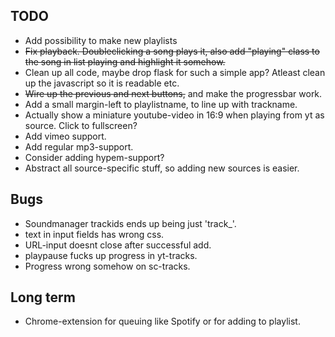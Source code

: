 ## TODO

 * Add possibility to make new playlists
 * ~~Fix playback. Doubleclicking a song plays it, also add "playing"
   class to the song in list playing and highlight it somehow.~~
 * Clean up all code, maybe drop flask for such a simple app? Atleast
   clean up the javascript so it is readable etc.
 * ~~Wire up the previous and next buttons,~~ and make the progressbar work.
 * Add a small margin-left to playlistname, to line up with trackname.
 * Actually show a miniature youtube-video in 16:9 when playing from yt
   as source. Click to fullscreen?
 * Add vimeo support.
 * Add regular mp3-support.
 * Consider adding hypem-support?
 * Abstract all source-specific stuff, so adding new sources is easier.

## Bugs

 * Soundmanager trackids ends up being just 'track\_'.
 * text in input fields has wrong css.
 * URL-input doesnt close after successful add.
 * playpause fucks up progress in yt-tracks.
 * Progress wrong somehow on sc-tracks.

## Long term

 * Chrome-extension for queuing like Spotify or for adding to playlist.
